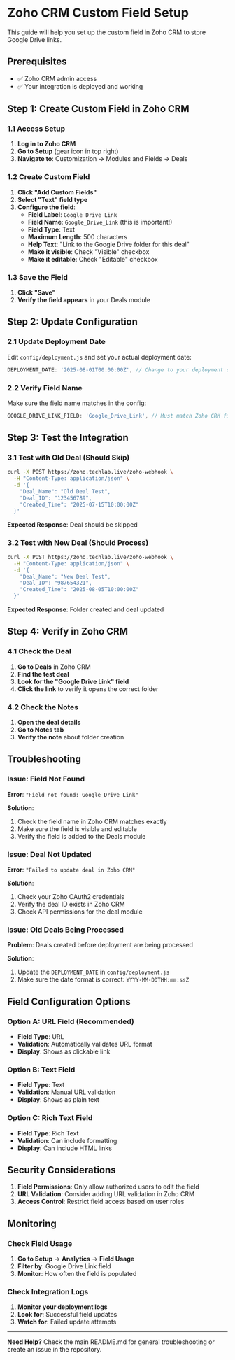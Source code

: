 # Zoho CRM Custom Field Setup

This guide will help you set up the custom field in Zoho CRM to store Google Drive links.

## Prerequisites

- ✅ Zoho CRM admin access
- ✅ Your integration is deployed and working

## Step 1: Create Custom Field in Zoho CRM

### 1.1 Access Setup
1. **Log in to Zoho CRM**
2. **Go to Setup** (gear icon in top right)
3. **Navigate to**: Customization → Modules and Fields → Deals

### 1.2 Create Custom Field
1. **Click "Add Custom Fields"**
2. **Select "Text" field type**
3. **Configure the field**:
   - **Field Label**: `Google Drive Link`
   - **Field Name**: `Google_Drive_Link` (this is important!)
   - **Field Type**: Text
   - **Maximum Length**: 500 characters
   - **Help Text**: "Link to the Google Drive folder for this deal"
   - **Make it visible**: Check "Visible" checkbox
   - **Make it editable**: Check "Editable" checkbox

### 1.3 Save the Field
1. **Click "Save"**
2. **Verify the field appears** in your Deals module

## Step 2: Update Configuration

### 2.1 Update Deployment Date
Edit `config/deployment.js` and set your actual deployment date:

```javascript
DEPLOYMENT_DATE: '2025-08-01T00:00:00Z', // Change to your deployment date
```

### 2.2 Verify Field Name
Make sure the field name matches in the config:

```javascript
GOOGLE_DRIVE_LINK_FIELD: 'Google_Drive_Link', // Must match Zoho CRM field name
```

## Step 3: Test the Integration

### 3.1 Test with Old Deal (Should Skip)
```bash
curl -X POST https://zoho.techlab.live/zoho-webhook \
  -H "Content-Type: application/json" \
  -d '{
    "Deal_Name": "Old Deal Test",
    "Deal_ID": "123456789",
    "Created_Time": "2025-07-15T10:00:00Z"
  }'
```

**Expected Response**: Deal should be skipped

### 3.2 Test with New Deal (Should Process)
```bash
curl -X POST https://zoho.techlab.live/zoho-webhook \
  -H "Content-Type: application/json" \
  -d '{
    "Deal_Name": "New Deal Test",
    "Deal_ID": "987654321",
    "Created_Time": "2025-08-05T10:00:00Z"
  }'
```

**Expected Response**: Folder created and deal updated

## Step 4: Verify in Zoho CRM

### 4.1 Check the Deal
1. **Go to Deals** in Zoho CRM
2. **Find the test deal**
3. **Look for the "Google Drive Link" field**
4. **Click the link** to verify it opens the correct folder

### 4.2 Check the Notes
1. **Open the deal details**
2. **Go to Notes tab**
3. **Verify the note** about folder creation

## Troubleshooting

### Issue: Field Not Found
**Error**: `"Field not found: Google_Drive_Link"`

**Solution**:
1. Check the field name in Zoho CRM matches exactly
2. Make sure the field is visible and editable
3. Verify the field is added to the Deals module

### Issue: Deal Not Updated
**Error**: `"Failed to update deal in Zoho CRM"`

**Solution**:
1. Check your Zoho OAuth2 credentials
2. Verify the deal ID exists in Zoho CRM
3. Check API permissions for the deal module

### Issue: Old Deals Being Processed
**Problem**: Deals created before deployment are being processed

**Solution**:
1. Update the `DEPLOYMENT_DATE` in `config/deployment.js`
2. Make sure the date format is correct: `YYYY-MM-DDTHH:mm:ssZ`

## Field Configuration Options

### Option A: URL Field (Recommended)
- **Field Type**: URL
- **Validation**: Automatically validates URL format
- **Display**: Shows as clickable link

### Option B: Text Field
- **Field Type**: Text
- **Validation**: Manual URL validation
- **Display**: Shows as plain text

### Option C: Rich Text Field
- **Field Type**: Rich Text
- **Validation**: Can include formatting
- **Display**: Can include HTML links

## Security Considerations

1. **Field Permissions**: Only allow authorized users to edit the field
2. **URL Validation**: Consider adding URL validation in Zoho CRM
3. **Access Control**: Restrict field access based on user roles

## Monitoring

### Check Field Usage
1. **Go to Setup** → **Analytics** → **Field Usage**
2. **Filter by**: Google Drive Link field
3. **Monitor**: How often the field is populated

### Check Integration Logs
1. **Monitor your deployment logs**
2. **Look for**: Successful field updates
3. **Watch for**: Failed update attempts

---

**Need Help?** Check the main README.md for general troubleshooting or create an issue in the repository. 